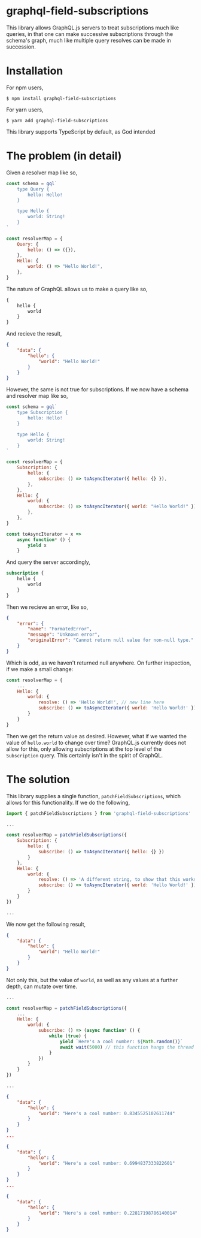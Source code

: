 # graphql-field-subscriptions

This library allows GraphQL.js servers to treat subscriptions much like queries, in that one can make successive subscriptions through the schema's graph, much like multiple query resolves can be made in succession.

# Installation

For npm users,

```
$ npm install graphql-field-subscriptions
```

For yarn users,

```
$ yarn add graphql-field-subscriptions
```

This library supports TypeScript by default, as God intended

# The problem (in detail)

Given a resolver map like so,

```javascript
const schema = gql`
    type Query {
        hello: Hello!
    }

    type Hello {
        world: String!
    }
`

const resolverMap = {
    Query: {
        hello: () => ({}),
    },
    Hello: {
        world: () => "Hello World!",
    },
}
```

The nature of GraphQL allows us to make a query like so,

```graphql
{
    hello {
        world
    }
}
```

And recieve the result,

```json
{
    "data": {
        "hello": {
            "world": "Hello World!"
        }
    }
}
```

However, the same is not true for subscriptions. If we now have a schema and resolver map like so,

```javascript
const schema = gql`
    type Subscription {
        hello: Hello!
    }

    type Hello {
        world: String!
    }
`

const resolverMap = {
    Subscription: {
        hello: {
            subscribe: () => toAsyncIterator({ hello: {} }),
        },
    },
    Hello: {
        world: {
            subscribe: () => toAsyncIterator({ world: "Hello World!" }),
        },
    },
}

const toAsyncIterator = x =>
    async function* () {
        yield x
    }
```

And query the server accordingly,

```graphql
subscription {
    hello {
        world
    }
}
```

Then we recieve an error, like so,

```json
{
    "error": {
        "name": "FormatedError",
        "message": "Unknown error",
        "originalError": "Cannot return null value for non-null type."
    }
}
```

Which is odd, as we haven't returned null anywhere. On further inspection, if we make a small change:

```javascript
const resolverMap = {
    ...
    Hello: {
        world: {
            resolve: () => 'Hello World!', // new line here
            subscribe: () => toAsyncIterator({ world: 'Hello World!' })
        }
    }
}
```

Then we get the return value as desired. However, what if we wanted the value of `hello.world` to change over time? GraphQL.js currently does not allow for this, only allowing subscriptions at the top level of the `Subscription` query. This certainly isn't in the spirit of GraphQL.

# The solution

This library supplies a single function, `patchFieldSubscriptions`, which allows for this functionality. If we do the following,

```javascript
import { patchFieldSubscriptions } from 'graphql-field-subscriptions'

...

const resolverMap = patchFieldSubscriptions({
    Subscription: {
        hello: {
            subscribe: () => toAsyncIterator({ hello: {} })
        }
    },
    Hello: {
        world: {
            resolve: () => 'A different string, to show that this works',
            subscribe: () => toAsyncIterator({ world: 'Hello World!' })
        }
    }
})

...
```

We now get the following result,

```json
{
    "data": {
        "hello": {
            "world": "Hello World!"
        }
    }
}
```

Not only this, but the value of `world`, as well as any values at a further depth, can mutate over time.

```javascript
...

const resolverMap = patchFieldSubscriptions({
    ...
    Hello: {
        world: {
            subscribe: () => (async function* () {
                while (true) {
                    yield `Here's a cool number: ${Math.random()}`
                    await wait(5000) // this function hangs the thread for 5 seconds
                }
            })
        }
    }
})

...
```

```json
{
    "data": {
        "hello": {
            "world": "Here's a cool number: 0.8345525102611744"
        }
    }
}
...

{
    "data": {
        "hello": {
            "world": "Here's a cool number: 0.6994837333822601"
        }
    }
}
...

{
    "data": {
        "hello": {
            "world": "Here's a cool number: 0.22817198786140014"
        }
    }
}
```
